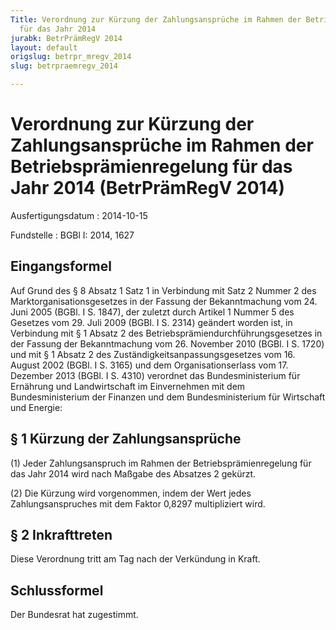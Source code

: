 ```yaml
---
Title: Verordnung zur Kürzung der Zahlungsansprüche im Rahmen der Betriebsprämienregelung
  für das Jahr 2014
jurabk: BetrPrämRegV 2014
layout: default
origslug: betrpr_mregv_2014
slug: betrpraemregv_2014

---
```


# Verordnung zur Kürzung der Zahlungsansprüche im Rahmen der Betriebsprämienregelung für das Jahr 2014 (BetrPrämRegV 2014)

Ausfertigungsdatum
:   2014-10-15

Fundstelle
:   BGBl I: 2014, 1627


## Eingangsformel

Auf Grund des § 8 Absatz 1 Satz 1 in Verbindung mit Satz 2 Nummer 2 des Marktorganisationsgesetzes in der Fassung der Bekanntmachung vom 24. Juni 2005 (BGBl. I S. 1847), der zuletzt durch Artikel 1 Nummer 5 des Gesetzes vom 29. Juli 2009 (BGBl. I S. 2314) geändert worden ist, in Verbindung mit § 1 Absatz 2 des Betriebsprämiendurchführungsgesetzes in der Fassung der Bekanntmachung vom 26. November 2010 (BGBl. I S. 1720) und mit § 1 Absatz 2 des Zuständigkeitsanpassungsgesetzes vom 16. August 2002 (BGBl. I S. 3165) und dem Organisationserlass vom 17. Dezember 2013 (BGBl. I S. 4310) verordnet das Bundesministerium für Ernährung und Landwirtschaft im Einvernehmen mit dem Bundesministerium der Finanzen und dem Bundesministerium für Wirtschaft und Energie:


## § 1 Kürzung der Zahlungsansprüche

(1) Jeder Zahlungsanspruch im Rahmen der Betriebsprämienregelung für das Jahr 2014 wird nach Maßgabe des Absatzes 2 gekürzt.

(2) Die Kürzung wird vorgenommen, indem der Wert jedes Zahlungsanspruches mit dem Faktor 0,8297 multipliziert wird.


## § 2 Inkrafttreten

Diese Verordnung tritt am Tag nach der Verkündung in Kraft.


## Schlussformel

Der Bundesrat hat zugestimmt.

